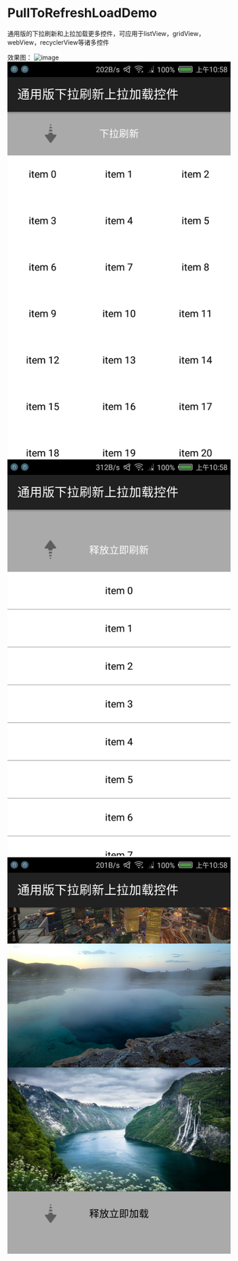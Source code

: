 # PullToRefreshLoadDemo
通用版的下拉刷新和上拉加载更多控件，可应用于listView，gridView，webView，recyclerView等诸多控件

效果图：
![image](https://github.com/zongkaili/PullToRefreshLoadDemo/blob/master/%E6%88%AA%E5%9B%BE/firstPage.png,400) 
![image](https://github.com/zongkaili/PullToRefreshLoadDemo/blob/master/%E6%88%AA%E5%9B%BE/gridView.png)
![image](https://github.com/zongkaili/PullToRefreshLoadDemo/blob/master/%E6%88%AA%E5%9B%BE/listView.png)
![image](https://github.com/zongkaili/PullToRefreshLoadDemo/blob/master/%E6%88%AA%E5%9B%BE/scrollView.png)
